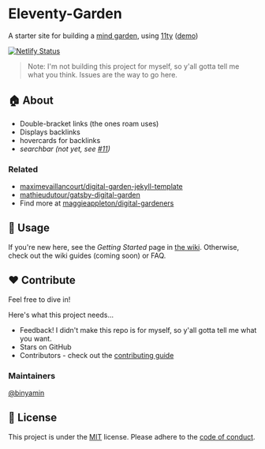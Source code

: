 # Eleventy-Garden
A starter site for building a [mind garden](https://www.mentalnodes.com/a-gardening-guide-for-your-mind), using [11ty](https://github.com/11ty/eleventy) ([demo](https://eleventy-garden.netlify.app/))

[![Netlify Status](https://api.netlify.com/api/v1/badges/4ce845a6-b009-4fcf-9ad4-a560d01a0073/deploy-status)](https://app.netlify.com/sites/eleventy-garden/deploys)

> Note: I'm not building this project for myself, so y'all gotta tell me what you think. Issues are the way to go here.
## :house: About
- Double-bracket links (the ones roam uses)
- Displays backlinks
- hovercards for backlinks
- _searchbar (not yet, see [#11](https://github.com/binyamin/eleventy-garden/issues/11))_

### Related
- [maximevaillancourt/digital-garden-jekyll-template](https://github.com/maximevaillancourt/digital-garden-jekyll-template)
- [mathieudutour/gatsby-digital-garden](https://github.com/mathieudutour/gatsby-digital-garden/)
- Find more at [maggieappleton/digital-gardeners](https://github.com/maggieappleton/digital-gardeners)
## :rocket: Usage
If you're new here, see the _Getting Started_ page in [the wiki](https://github.com/binyamin/eleventy-garden/wiki). Otherwise, check out the wiki guides (coming soon) or FAQ.

## :heart: Contribute
Feel free to dive in!

Here's what this project needs...
- Feedback! I didn't make this repo is for myself, so y'all gotta tell me what you want.
- Stars on GitHub
- Contributors - check out the [contributing guide](https://github.com/binyamin/eleventy-garden/blob/master/CONTRIBUTING.md)

### Maintainers
[@binyamin](https://github.com/binyamin)

## :scroll: License
This project is under the [MIT](https://github.com/binyamin/eleventy-garden/blob/master/LICENSE) license.
Please adhere to the [code of conduct](https://github.com/binyamin/eleventy-garden/blob/master/.github/CODE_OF_CONDUCT.md).
